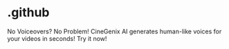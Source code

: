 # .github
 No Voiceovers? No Problem! CineGenix AI generates human-like voices for your videos in seconds! Try it now!
